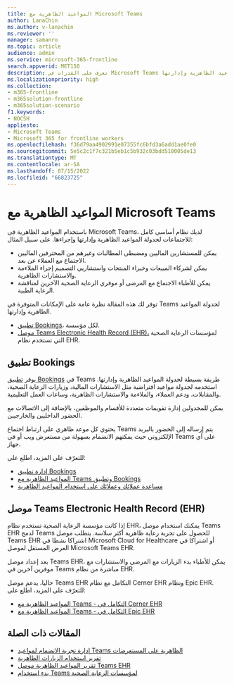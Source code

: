 ```yaml
---
title: المواعيد الظاهرية مع Microsoft Teams
author: LanaChin
ms.author: v-lanachin
ms.reviewer: ''
manager: samanro
ms.topic: article
audience: admin
ms.service: microsoft-365-frontline
search.appverid: MET150
description: تعرف على القدرات في Microsoft Teams لجدولة المواعيد الظاهرية وإدارتها.
ms.localizationpriority: high
ms.collection:
- m365-frontline
- m365solution-frontline
- m365solution-scenario
f1.keywords:
- NOCSH
appliesto:
- Microsoft Teams
- Microsoft 365 for frontline workers
ms.openlocfilehash: f36d79aa4902991e07355fc6bfd3a6add1ae0fe0
ms.sourcegitcommit: 5e5c2c1f7c321b5eb1c5b932c03bdd510005de13
ms.translationtype: MT
ms.contentlocale: ar-SA
ms.lasthandoff: 07/15/2022
ms.locfileid: "66823725"
---
```

# <a name="virtual-appointments-with-microsoft-teams"></a>المواعيد الظاهرية مع Microsoft Teams

باستخدام المواعيد الظاهرية في Microsoft Teams، لديك نظام أساسي كامل للاجتماعات لجدولة المواعيد الظاهرية وإدارتها وإجراءها. على سبيل المثال:

- يمكن للمستشارين الماليين ومضبطي المطالبات وغيرهم من المحترفين الماليين الاجتماع مع العملاء عن بعد.
- يمكن لشركاء المبيعات وخبراء المنتجات واستشاريي التصميم إجراء الملاءمة والاستشارات الظاهرية.
- يمكن للأطباء الاجتماع مع المرضى أو موفري الرعاية الصحية الآخرين لمناقشة الرعاية الطبية.

توفر لك هذه المقالة نظرة عامة على الإمكانات المتوفرة في Teams لجدولة المواعيد الظاهرية وإدارتها.

- [تطبيق Bookings](#the-bookings-app)، لكل مؤسسة.
- [موصل Teams Electronic Health Record (EHR)،](#teams-electronic-health-record-ehr-connector) لمؤسسات الرعاية الصحية التي تستخدم نظام EHR.

## <a name="the-bookings-app"></a>تطبيق Bookings

يوفر [تطبيق Bookings](https://support.microsoft.com/office/what-is-bookings-42d4e852-8e99-4d8f-9b70-d7fc93973cb5) في Teams طريقة بسيطة لجدولة المواعيد الظاهرية وإدارتها. استخدمه لجدولة مواعيد افتراضية مثل الاستشارات المالية، وزيارات الرعاية الصحية، والمقابلات، ودعم العملاء، والملاءمة والاستشارات الظاهرية، وساعات العمل التعليمية.

يمكن للمجدولين إدارة تقويمات متعددة للأقسام والموظفين، بالإضافة إلى الاتصالات مع الحضور الداخليين والخارجيين.

يحتوي كل موعد ظاهري على ارتباط اجتماع Teams يتم إرساله إلى الحضور بالبريد الإلكتروني حيث يمكنهم الانضمام بسهولة من مستعرض ويب أو في Teams على أي جهاز.

للتعرّف على المزيد، اطلع على:

- [إدارة تطبيق Bookings](/microsoftteams/bookings-app-admin?bc=/microsoft-365/frontline/breadcrumb/toc.json&toc=/microsoft-365/frontline/toc.json)
- [المواعيد الظاهرية مع Teams وتطبيق Bookings](bookings-virtual-visits.md)
- [مساعدة عملائك وعملائك على استخدام المواعيد الظاهرية](virtual-appointments-toolkit.md)

## <a name="teams-electronic-health-record-ehr-connector"></a>موصل Teams Electronic Health Record (EHR)

إذا كانت مؤسسة الرعاية الصحية تستخدم نظام EHR، يمكنك استخدام موصل Teams EHR لدمج Teams للحصول على تجربة رعاية ظاهرية أكثر سلاسة. يتطلب موصل Teams EHR اشتراكا نشطا في Microsoft Cloud for Healthcare أو اشتراكا في العرض المستقل لموصل Microsoft Teams EHR.

بعد إعداد موصل Teams EHR، يمكن للأطباء بدء الزيارات مع المرضى والاستشارات مع موفرين آخرين في Teams مباشرة من نظام EHR.

حاليا، يدعم موصل Teams EHR التكامل مع نظام Cerner EHR ونظام Epic EHR. للتعرّف على المزيد، اطلع على:

- [المواعيد الظاهرية مع Teams - التكامل في Cerner EHR](ehr-admin-cerner.md)
- [المواعيد الظاهرية مع Teams - التكامل في Epic EHR](ehr-admin-epic.md)

## <a name="related-articles"></a>المقالات ذات الصلة

- [إدارة تجربة الانضمام لمواعيد Teams الظاهرية على المستعرضات](browser-join.md)
- [تقرير استخدام الزيارات الظاهرية](virtual-visits-usage-report.md)
- [تقرير المواعيد الظاهرية موصل Teams EHR](ehr-connector-report.md)
- [بدء استخدام Teams لمؤسسات الرعاية الصحية](teams-in-hc.md)